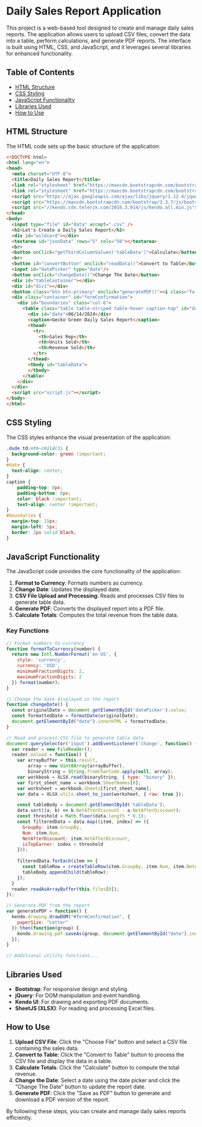 # Daily Sales Report Application

This project is a web-based tool designed to create and manage daily sales reports. The application allows users to upload CSV files, convert the data into a table, perform calculations, and generate PDF reports. The interface is built using HTML, CSS, and JavaScript, and it leverages several libraries for enhanced functionality.

## Table of Contents
- [HTML Structure](#html-structure)
- [CSS Styling](#css-styling)
- [JavaScript Functionality](#javascript-functionality)
- [Libraries Used](#libraries-used)
- [How to Use](#how-to-use)

## HTML Structure

The HTML code sets up the basic structure of the application:

```html
<!DOCTYPE html>
<html lang="en">
<head>
  <meta charset="UTF-8">
  <title>Daily Sales Report</title>
  <link rel="stylesheet" href="https://maxcdn.bootstrapcdn.com/bootstrap/3.3.7/css/bootstrap.min.css">
  <link rel="stylesheet" href="https://maxcdn.bootstrapcdn.com/bootstrap/3.3.7/css/bootstrap-theme.min.css">
  <script src="https://ajax.googleapis.com/ajax/libs/jquery/1.12.4/jquery.min.js"></script>
  <script src="https://maxcdn.bootstrapcdn.com/bootstrap/3.3.7/js/bootstrap.min.js"></script>
  <script src="//kendo.cdn.telerik.com/2016.3.914/js/kendo.all.min.js"></script>
</head>
<body>
  <input type="file" id="data" accept=".csv" />
  <h2>Let's Create a Daily Sales Report</h2>
  <div id="wildcard"></div>
  <textarea id="jsonData" rows="5" cols="50"></textarea>
  <br>
  <button onClick="getThirdColumnValues('tableData')">Calculate</button>
  <br>
  <button id="convertButton" onclick="readData()">Convert to Table</button>
  <input id="datePicker" type="date"/>
  <button onClick="changeDate()">Change The Date</button>
  <div id="tableContainer"></div>
  <div id="div1"></div>
  <button class="btn btn-primary" onclick="generatePDF()"><i class="fa fa-save"></i> Save as PDF</button>
  <div class="container" id="formConfirmation">
    <div id="boundaries" class="col-6">
      <table class="table table-striped table-hover caption-top" id="daily">
        <div id="date">06/14/2024</div>
        <caption>Gecko Green Daily Sales Report</caption>
        <thead>
          <tr>
            <th>Sales Rep</th>
            <th>Units Sold</th>
            <th>Revenue Sold</th>
          </tr>
        </thead>
        <tbody id="tableData">
        </tbody>
      </table>
    </div>
  </div>
  <script src="script.js"></script>
</body>
</html>
```

## CSS Styling

The CSS styles enhance the visual presentation of the application:

```css
.dude td:nth-child(3) {
  background-color: green !important;
}
#date {
  text-align: center;
}
caption {
    padding-top: 8px;
    padding-bottom: 8px;
    color: black !important;
    text-align: center !important;
}
#boundaries {
  margin-top: 15px;
  margin-left: 5px;
  border: 2px solid black;
}
```

## JavaScript Functionality

The JavaScript code provides the core functionality of the application:

1. **Format to Currency**: Formats numbers as currency.
2. **Change Date**: Updates the displayed date.
3. **CSV File Upload and Processing**: Reads and processes CSV files to generate table data.
4. **Generate PDF**: Converts the displayed report into a PDF file.
5. **Calculate Totals**: Computes the total revenue from the table data.

### Key Functions

```javascript
// Format numbers to currency
function formatToCurrency(number) {
  return new Intl.NumberFormat('en-US', {
    style: 'currency',
    currency: 'USD',
    minimumFractionDigits: 2,
    maximumFractionDigits: 2
  }).format(number);
}

// Change the date displayed in the report
function changeDate() {
  const originalDate = document.getElementById('datePicker').value;
  const formattedDate = formatDate(originalDate);
  document.getElementById("date").innerHTML = formattedDate;
}

// Read and process CSV file to generate table data
document.querySelector('input').addEventListener('change', function() {
  var reader = new FileReader();
  reader.onload = function() {
    var arrayBuffer = this.result,
        array = new Uint8Array(arrayBuffer),
        binaryString = String.fromCharCode.apply(null, array);
    var workbook = XLSX.read(binaryString, { type: "binary" });
    var first_sheet_name = workbook.SheetNames[0];
    var worksheet = workbook.Sheets[first_sheet_name];
    var data = XLSX.utils.sheet_to_json(worksheet, { raw: true });

    const tableBody = document.getElementById('tableData');
    data.sort((a, b) => b.NetAfterDiscount - a.NetAfterDiscount);
    const threshold = Math.floor(data.length * 0.1);
    const filteredData = data.map((item, index) => ({
      GroupBy: item.GroupBy,
      Num: item.Num,
      NetAfterDiscount: item.NetAfterDiscount,
      isTopEarner: index < threshold
    }));
    
    filteredData.forEach(item => {
      const tableRow = createTableRow(item.GroupBy, item.Num, item.NetAfterDiscount, item.isTopEarner);
      tableBody.appendChild(tableRow);
    });
  }
  reader.readAsArrayBuffer(this.files[0]);
});

// Generate PDF from the report
var generatePDF = function() {
  kendo.drawing.drawDOM("#formConfirmation", {
    paperSize: "Letter"
  }).then(function(group) {
    kendo.drawing.pdf.saveAs(group, document.getElementById("date").innerHTML + " Daily Sales Report.pdf");
  });
}

// Additional utility functions...
```

## Libraries Used

- **Bootstrap**: For responsive design and styling.
- **jQuery**: For DOM manipulation and event handling.
- **Kendo UI**: For drawing and exporting PDF documents.
- **SheetJS (XLSX)**: For reading and processing Excel files.

## How to Use

1. **Upload CSV File**: Click the "Choose File" button and select a CSV file containing the sales data.
2. **Convert to Table**: Click the "Convert to Table" button to process the CSV file and display the data in a table.
3. **Calculate Totals**: Click the "Calculate" button to compute the total revenue.
4. **Change the Date**: Select a date using the date picker and click the "Change The Date" button to update the report date.
5. **Generate PDF**: Click the "Save as PDF" button to generate and download a PDF version of the report.

By following these steps, you can create and manage daily sales reports efficiently.
